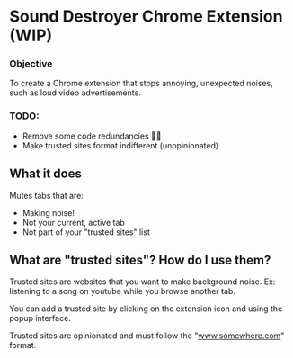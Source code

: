 # Sound Destroyer Chrome Extension (WIP)

### Objective
To create a Chrome extension that stops annoying, unexpected noises, such as loud video advertisements.

### TODO:
* Remove some code redundancies 🤷‍♀️
* Make trusted sites format indifferent (unopinionated)

## What it does
Mutes tabs that are:
* Making noise!
* Not your current, active tab
* Not part of your "trusted sites" list

## What are "trusted sites"? How do I use them?
Trusted sites are websites that you want to make background noise.
Ex: listening to a song on youtube while you browse another tab.

You can add a trusted site by clicking on the extension icon and using the popup interface.

Trusted sites are opinionated and must follow the "www.somewhere.com" format.
